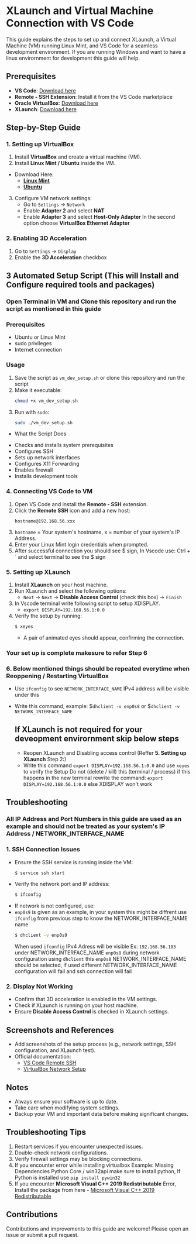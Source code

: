 # XLaunch and Virtual Machine Connection with VS Code

This guide explains the steps to set up and connect XLaunch, a Virtual Machine (VM) running Linux Mint, and VS Code for a seamless development environment.
If you are running Windows and want to have a linux envirornment for development this guide will help.

## Prerequisites

* **VS Code**: [Download here](https://code.visualstudio.com/download)
* **Remote - SSH Extension**: Install it from the VS Code marketplace
* **Oracle VirtualBox**: [Download here](https://www.virtualbox.org/wiki/Downloads)
* **XLaunch**: [Download here](https://sourceforge.net/projects/vcxsrv/)

## Step-by-Step Guide

### 1. Setting up VirtualBox

1. Install **VirtualBox** and create a virtual machine (VM).
2. Install **Linux Mint / Ubuntu** inside the VM.
  * Download Here:
    * **[Linux Mint](https://linuxmint.com/)**
    * **[Ubuntu](https://ubuntu.com/)**
   
3. Configure VM network settings:
   * Go to `Settings` → `Network`
   * Enable **Adapter 2** and select **NAT**
   * Enable **Adapter 3** and select **Host-Only Adapter**
     In the second option choose **VirtualBox Ethernet Adapter**

### 2. Enabling 3D Acceleration

1. Go to `Settings` → `Display`
2. Enable the **3D Acceleration** checkbox

## 3 Automated Setup Script (This will Install and Configure required tools and packages)

### Open Terminal in VM and Clone this repository and run the script as mentioned in this guide

### Prerequisites
- Ubuntu or Linux Mint
- sudo privileges
- Internet connection

### Usage
1. Save the script as `vm_dev_setup.sh` or clone this repository and run the script
2. Make it executable:
   ```bash
   chmod +x vm_dev_setup.sh
3. Run with `sudo`:
   ```bash
   sudo ./vm_dev_setup.sh
   
* What the Script Does
- Checks and installs system prerequisites
- Configures SSH
- Sets up network interfaces
- Configures X11 Forwarding
- Enables firewall
- Installs development tools

### 4. Connecting VS Code to VM

1. Open VS Code and install the **Remote - SSH** extension.
2. Click the **Remote SSH** icon and add a new host:
   ```
   hostname@192.168.56.xxx
   ```
3. `hostname` = Your system's hostname, x = number of your system's IP Address.
4. Enter your Linux Mint login credentials when prompted.
5. After successful connection you should see $ sign, In Vscode use: Ctrl + `  and select terminal to see the $ sign

### 5. Setting up XLaunch

1. Install **XLaunch** on your host machine.
2. Run XLaunch and select the following options:
   * `Next` → `Next` → **Disable Access Control** (check this box) → `Finish`
3. In Vscode terminal write following script to setup XDISPLAY.
   * `export DISPLAY=192.168.56.1:0.0`
5. Verify the setup by running:
   ```bash
   $ xeyes
   ```
   * A pair of animated eyes should appear, confirming the connection.
     
### Your set up is complete makesure to refer Step 6

### 6. Below mentioned things should be repeated everytime when Reoppening / Restarting VirtualBox

* Use `ifconfig` to see `NETWORK_INTERFACE_NAME` IPv4 address will be visible under this
* Write this command, example: $`dhclient -v enp0s8` or $`dhclient -v NETWORK_INTERFACE_NAME`
  
  ## If XLaunch is not required for your deveopment envirornment skip below steps
     * Reopen XLaunch and Disabling access control (Reffer **5. Setting up XLaunch** Step 2:)
     * Write this command `export DISPLAY=192.168.56.1:0.0` and use `xeyes` to verify the Setup
       Do not (delete / kill) this (terminal / process) if this happens in the new terminal rewrite the command: `export DISPLAY=192.168.56.1:0.0` else XDISPLAY won't work

## Troubleshooting

### All IP Address and Port Numbers in this guide are used as an example and should not be treated as your system's IP Address / NETWORK_INTERFACE_NAME

### 1. SSH Connection Issues

* Ensure the SSH service is running inside the VM:
  ```bash
  $ service ssh start
  ```
* Verify the network port and IP address:
  ```bash
  $ ifconfig
  ```
* If network is not configured, use:
* `enp0s9` is given as an example, in your system this might be diffrent use `ifconfig` from previous step to know the NETWORK_INTERFACE_NAME name
  ```bash
  $ dhclient -v enp0s9
  ```
  When used `ifconfig` IPv4 Adress will be visible Ex: `192.168.56.103` under NETWORK_INTERFACE_NAME `enp0s8` during network configuration using `dhclient`
  this `enp0s8` NETWORK_INTERFACE_NAME should be selected, if used different NETWORK_INTERFACE_NAME configuration will fail and ssh connection will fail

### 2. Display Not Working

* Confirm that 3D acceleration is enabled in the VM settings.
* Check if XLaunch is running on your host machine.
* Ensure **Disable Access Control** is checked in XLaunch settings.

## Screenshots and References

* Add screenshots of the setup process (e.g., network settings, SSH configuration, and XLaunch test).
* Official documentation:
  - [VS Code Remote SSH](https://code.visualstudio.com/docs/remote/ssh)
  - [VirtualBox Network Setup](https://www.virtualbox.org/manual/ch06.html)

## Notes

- Always ensure your software is up to date.
- Take care when modifying system settings.
- Backup your VM and important data before making significant changes.

## Troubleshooting Tips

1. Restart services if you encounter unexpected issues.
2. Double-check network configurations.
3. Verify firewall settings may be blocking connections.
4. If you encounter error while installing virtualbox
   Example: Missing Dependencies Python Core / win32api make sure to install python, If Python is installed use `pip install pywin32`
5. If you encounter **Microsoft Visual C++ 2019 Redistributable** Error,
  Install the package from here - [Microsoft Visual C++ 2019 Redistributable](https://learn.microsoft.com/en-us/cpp/windows/latest-supported-vc-redist?view=msvc-170#latest-microsoft-visual-c-redistributable-version)
   
## Contributions

Contributions and improvements to this guide are welcome! Please open an issue or submit a pull request.
